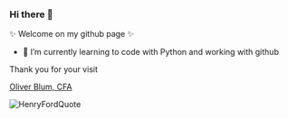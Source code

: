### Hi there 👋

 ✨ Welcome on my github page ✨  

- 🌱 I’m currently learning to code with Python and working with github

Thank you for your visit

<div class="badge-base LI-profile-badge" data-locale="de_DE" data-size="medium" data-theme="light" data-type="VERTICAL" data-vanity="oblum" data-version="v1"><a class="badge-base__link LI-simple-link" href="https://uk.linkedin.com/in/oblum?trk=profile-badge">Oliver Blum, CFA</a></div>

<!--
**oliverblum/oliverblum** is a ✨ _special_ ✨ repository because its `README.md` (this file) appears on your GitHub profile.

Here are some ideas to get you started:

- 🔭 I’m currently working on ...
- 🌱 I’m currently learning ...
- 👯 I’m looking to collaborate on ...
- 🤔 I’m looking for help with ...
- 💬 Ask me about ...
- 📫 How to reach me: ...
- 😄 Pronouns: ...
- ⚡ Fun fact: ...
-->

![HenryFordQuote](https://quotefancy.com/media/wallpaper/1600x900/401840-Henry-Ford-Quote-Anyone-who-keeps-learning-stays-young.jpg)

